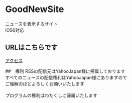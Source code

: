 # GoodNewSite
ニュースを表示するサイト<br>
iOS6対応<br>

## URLはこちらです
<a href="https://kami-0x10.github.io/simpnews/index.html">アクセス</a>

##　権利
RSSの配信元はYahooJapan様に帰属しております<br>
すべてのニュースの配信権利はYahooJapan様にありますので<br>
ご理解のほどよろしくお願いいたします<br>
<br>
プログラムの権利はわたくしに帰属いたします<br>